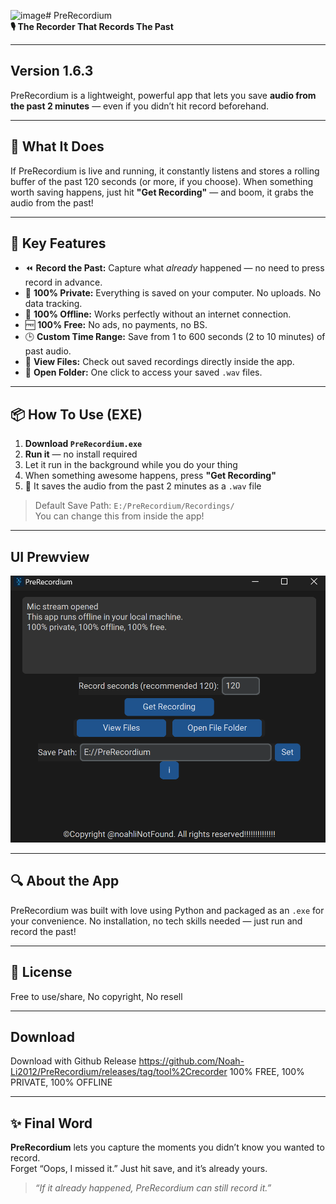 <img width="890" height="478" alt="image" src="https://github.com/user-attachments/assets/41959591-b401-41d1-9fb2-fe64119f6652" /># PreRecordium  
**🎙️ The Recorder That Records The Past**

---

## Version 1.6.3

PreRecordium is a lightweight, powerful app that lets you save **audio from the past 2 minutes** — even if you didn’t hit record beforehand.

---

## 🧠 What It Does

If PreRecordium is live and running, it constantly listens and stores a rolling buffer of the past 120 seconds (or more, if you choose). When something worth saving happens, just hit **"Get Recording"** — and boom, it grabs the audio from the past!

---

## 🚀 Key Features

- ⏪ **Record the Past:** Capture what *already* happened — no need to press record in advance.
- 🔐 **100% Private:** Everything is saved on your computer. No uploads. No data tracking.
- 📴 **100% Offline:** Works perfectly without an internet connection.
- 🆓 **100% Free:** No ads, no payments, no BS.
- 🕒 **Custom Time Range:** Save from 1 to 600 seconds (2 to 10 minutes) of past audio.
- 📁 **View Files:** Check out saved recordings directly inside the app.
- 📂 **Open Folder:** One click to access your saved `.wav` files.

---

## 📦 How To Use (EXE)

1. **Download `PreRecordium.exe`**
2. **Run it** — no install required
3. Let it run in the background while you do your thing
4. When something awesome happens, press **"Get Recording"**
5. 🎉 It saves the audio from the past 2 minutes as a `.wav` file

> Default Save Path: `E:/PreRecordium/Recordings/`  
> You can change this from inside the app!

---

## UI Prewview

![UI Preview](UI%20preview.png)

---

## 🔍 About the App

PreRecordium was built with love using Python and packaged as an `.exe` for your convenience. No installation, no tech skills needed — just run and record the past!

---

## 🪪 License

Free to use/share, No copyright, No resell

---

## Download
Download with Github Release
https://github.com/Noah-Li2012/PreRecordium/releases/tag/tool%2Crecorder
100% FREE, 100% PRIVATE, 100% OFFLINE

---

## ✨ Final Word

**PreRecordium** lets you capture the moments you didn’t know you wanted to record.  
Forget “Oops, I missed it.” Just hit save, and it’s already yours.

> *“If it already happened, PreRecordium can still record it.”*

